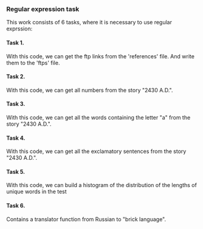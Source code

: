 ### Regular expression task

This work consists of 6 tasks, where it is necessary to use regular exprssion:

#### Task 1.

With this code, we can get the ftp links from the 'references' file. And write them to the 'ftps' file.

#### Task 2.
With this code, we can get all numbers from the story "2430 A.D.".

#### Task 3.
With this code, we can get all the words containing the letter "a" from the story "2430 A.D.".

#### Task 4.
With this code, we can get all the exclamatory sentences from the story "2430 A.D.".

#### Task 5.
With this code, we can build a histogram of the distribution of the lengths of unique words in the test

#### Task 6.
Contains a translator function from Russian to "brick language".



